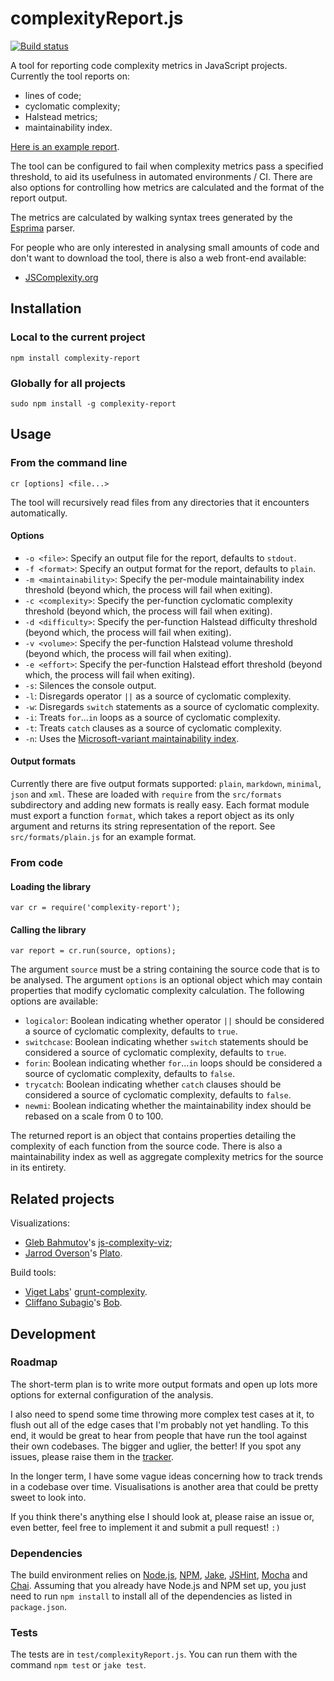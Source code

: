 # complexityReport.js

[![Build status][ci-image]][ci-status]

A tool for reporting code complexity metrics in JavaScript projects.
Currently the tool reports on:

* lines of code;
* cyclomatic complexity;
* Halstead metrics;
* maintainability index.

[Here is an example report][eg].

The tool can be configured to fail
when complexity metrics pass a specified threshold,
to aid its usefulness in automated environments / CI.
There are also options
for controlling how metrics are calculated
and the format of the report output.

The metrics are calculated by walking syntax trees
generated by the [Esprima] parser.

For people who are only interested in analysing small amounts of code
and don't want to download the tool,
there is also a web front-end available:

* [JSComplexity.org][jscomplexity]

## Installation

### Local to the current project

```
npm install complexity-report
```

### Globally for all projects

```
sudo npm install -g complexity-report
```

## Usage

### From the command line

```
cr [options] <file...>
```

The tool will recursively read files
from any directories that it encounters
automatically.

#### Options

* `-o <file>`: Specify an output file for the report,
  defaults to `stdout`.
* `-f <format>`: Specify an output format for the report,
  defaults to `plain`.
* `-m <maintainability>`: Specify the per-module maintainability index threshold
  (beyond which, the process will fail when exiting).
* `-c <complexity>`: Specify the per-function cyclomatic complexity threshold
  (beyond which, the process will fail when exiting).
* `-d <difficulty>`: Specify the per-function Halstead difficulty threshold
  (beyond which, the process will fail when exiting).
* `-v <volume>`: Specify the per-function Halstead volume threshold
  (beyond which, the process will fail when exiting).
* `-e <effort>`: Specify the per-function Halstead effort threshold
  (beyond which, the process will fail when exiting).
* `-s`: Silences the console output.
* `-l`: Disregards operator `||` as a source of cyclomatic complexity.
* `-w`: Disregards `switch` statements as a source of cyclomatic complexity.
* `-i`: Treats `for`...`in` loops as a source of cyclomatic complexity.
* `-t`: Treats `catch` clauses as a source of cyclomatic complexity.
* `-n`: Uses the [Microsoft-variant maintainability index][msvariant].

#### Output formats

Currently there are five output formats supported:
`plain`,
`markdown`,
`minimal`,
`json`
and `xml`.
These are loaded with `require`
from the `src/formats` subdirectory
and adding new formats is really easy.
Each format module must export a function `format`,
which takes a report object as its only argument
and returns its string representation of the report.
See `src/formats/plain.js` for an example format.

### From code

#### Loading the library

```
var cr = require('complexity-report');
```

#### Calling the library

```
var report = cr.run(source, options);
```

The argument `source` must be a string
containing the source code that is to be analysed.
The argument `options` is an optional object
which may contain properties that modify
cyclomatic complexity calculation.
The following options are available:

* `logicalor`: Boolean indicating whether operator `||`
  should be considered a source of cyclomatic complexity,
  defaults to `true`.
* `switchcase`: Boolean indicating whether `switch` statements
  should be considered a source of cyclomatic complexity,
  defaults to `true`.
* `forin`: Boolean indicating whether `for`...`in` loops
  should be considered a source of cyclomatic complexity,
  defaults to `false`.
* `trycatch`: Boolean indicating whether `catch` clauses
  should be considered a source of cyclomatic complexity,
  defaults to `false`.
* `newmi`: Boolean indicating whether the maintainability
  index should be rebased on a scale from 0 to 100.

The returned report is an object
that contains properties detailing the complexity
of each function from the source code.
There is also
a maintainability index
as well as aggregate complexity metrics
for the source in its entirety.

## Related projects

Visualizations:

* [Gleb Bahmutov][gleb]'s [js-complexity-viz];
* [Jarrod Overson][jarrod]'s [Plato].

Build tools:

* [Viget Labs][viget]' [grunt-complexity].
* [Cliffano Subagio][cliffano]'s [Bob].

## Development

### Roadmap

The short-term plan is
to write more output formats
and open up lots more options
for external configuration of the analysis.

I also need to spend some time
throwing more complex test cases at it,
to flush out all of the edge cases
that I'm probably not yet handling.
To this end,
it would be great to hear from people
that have run the tool
against their own codebases.
The bigger and uglier, the better!
If you spot any issues,
please raise them in the [tracker].

In the longer term,
I have some vague ideas concerning
how to track trends in a codebase over time.
Visualisations is another area that could be pretty sweet to look into.

If you think there's anything else I should look at,
please raise an issue or, even better,
feel free to implement it and submit a pull request! `:)`

### Dependencies

The build environment relies on
[Node.js][node],
[NPM],
[Jake],
[JSHint],
[Mocha] and
[Chai].
Assuming that you already have Node.js and NPM set up,
you just need to run `npm install`
to install all of the dependencies
as listed in `package.json`.

### Tests

The tests are in `test/complexityReport.js`. You can run them with the
command `npm test` or `jake test`.

[ci-image]: https://secure.travis-ci.org/philbooth/complexityReport.js.png?branch=master
[ci-status]: http://travis-ci.org/#!/philbooth/complexityReport.js
[eg]: https://github.com/philbooth/complexityReport.js/blob/master/SELF.md
[esprima]: http://esprima.org/
[jscomplexity]: http://jscomplexity.org/
[msvariant]: http://blogs.msdn.com/b/codeanalysis/archive/2007/11/20/maintainability-index-range-and-meaning.aspx
[gleb]: https://github.com/bahmutov
[js-complexity-viz]: https://github.com/bahmutov/js-complexity-viz
[jarrod]: http://jarrodoverson.com/blog/about
[plato]: https://github.com/jsoverson/plato
[viget]: http://viget.com/
[grunt-complexity]: https://github.com/vigetlabs/grunt-complexity
[cliffano]: http://blog.cliffano.com/
[bob]: https://github.com/cliffano/bob
[tracker]: https://github.com/philbooth/complexityReport.js/issues
[node]: http://nodejs.org/
[npm]: https://npmjs.org/
[jake]: https://github.com/mde/jake
[jshint]: https://github.com/jshint/node-jshint
[mocha]: http://visionmedia.github.com/mocha
[chai]: http://chaijs.com/

